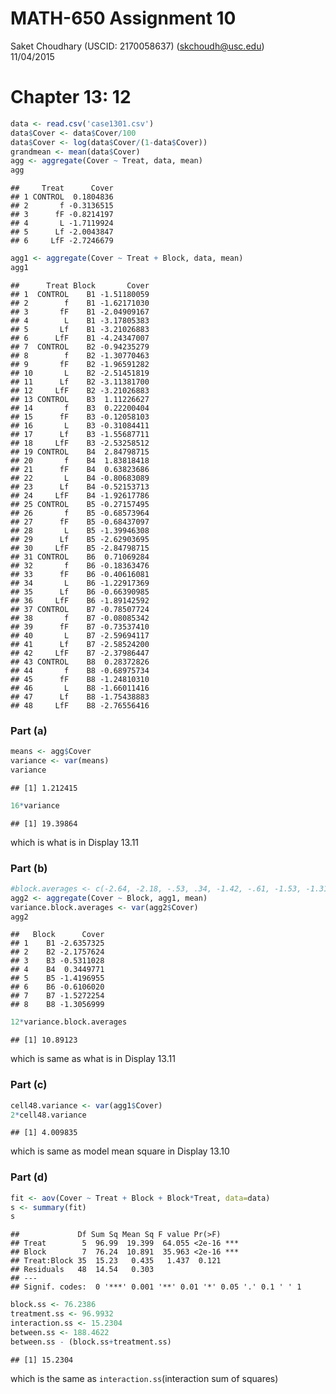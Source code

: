# MATH-650 Assignment 10
Saket Choudhary (USCID: 2170058637) (skchoudh@usc.edu)  
11/04/2015  

# Chapter 13: 12


```r
data <- read.csv('case1301.csv')
data$Cover <- data$Cover/100
data$Cover <- log(data$Cover/(1-data$Cover))
grandmean <- mean(data$Cover)
agg <- aggregate(Cover ~ Treat, data, mean)
agg
```

```
##     Treat      Cover
## 1 CONTROL  0.1804836
## 2       f -0.3136515
## 3      fF -0.8214197
## 4       L -1.7119924
## 5      Lf -2.0043847
## 6     LfF -2.7246679
```


```r
agg1 <- aggregate(Cover ~ Treat + Block, data, mean)
agg1
```

```
##      Treat Block       Cover
## 1  CONTROL    B1 -1.51180059
## 2        f    B1 -1.62171030
## 3       fF    B1 -2.04909167
## 4        L    B1 -3.17805383
## 5       Lf    B1 -3.21026883
## 6      LfF    B1 -4.24347007
## 7  CONTROL    B2 -0.94235279
## 8        f    B2 -1.30770463
## 9       fF    B2 -1.96591282
## 10       L    B2 -2.51451819
## 11      Lf    B2 -3.11381700
## 12     LfF    B2 -3.21026883
## 13 CONTROL    B3  1.11226627
## 14       f    B3  0.22200404
## 15      fF    B3 -0.12058103
## 16       L    B3 -0.31084411
## 17      Lf    B3 -1.55687711
## 18     LfF    B3 -2.53258512
## 19 CONTROL    B4  2.84798715
## 20       f    B4  1.83818418
## 21      fF    B4  0.63823686
## 22       L    B4 -0.80683089
## 23      Lf    B4 -0.52153713
## 24     LfF    B4 -1.92617786
## 25 CONTROL    B5 -0.27157495
## 26       f    B5 -0.68573964
## 27      fF    B5 -0.68437097
## 28       L    B5 -1.39946308
## 29      Lf    B5 -2.62903695
## 30     LfF    B5 -2.84798715
## 31 CONTROL    B6  0.71069284
## 32       f    B6 -0.18363476
## 33      fF    B6 -0.40616081
## 34       L    B6 -1.22917369
## 35      Lf    B6 -0.66390985
## 36     LfF    B6 -1.89142592
## 37 CONTROL    B7 -0.78507724
## 38       f    B7 -0.08085342
## 39      fF    B7 -0.73537410
## 40       L    B7 -2.59694117
## 41      Lf    B7 -2.58524200
## 42     LfF    B7 -2.37986447
## 43 CONTROL    B8  0.28372826
## 44       f    B8 -0.68975734
## 45      fF    B8 -1.24810310
## 46       L    B8 -1.66011416
## 47      Lf    B8 -1.75438883
## 48     LfF    B8 -2.76556416
```

### Part (a)

```r
means <- agg$Cover
variance <- var(means)
variance
```

```
## [1] 1.212415
```


```r
16*variance
```

```
## [1] 19.39864
```

which is what is in Display 13.11


### Part (b)


```r
#block.averages <- c(-2.64, -2.18, -.53, .34, -1.42, -.61, -1.53, -1.31)
agg2 <- aggregate(Cover ~ Block, agg1, mean)
variance.block.averages <- var(agg2$Cover)
agg2
```

```
##   Block      Cover
## 1    B1 -2.6357325
## 2    B2 -2.1757624
## 3    B3 -0.5311028
## 4    B4  0.3449771
## 5    B5 -1.4196955
## 6    B6 -0.6106020
## 7    B7 -1.5272254
## 8    B8 -1.3056999
```


```r
12*variance.block.averages 
```

```
## [1] 10.89123
```

which is same as what is in Display 13.11


### Part (c)


```r
cell48.variance <- var(agg1$Cover)
2*cell48.variance
```

```
## [1] 4.009835
```
which is same as model mean square  in Display 13.10

### Part (d)


```r
fit <- aov(Cover ~ Treat + Block + Block*Treat, data=data)
s <- summary(fit)
s
```

```
##             Df Sum Sq Mean Sq F value Pr(>F)    
## Treat        5  96.99  19.399  64.055 <2e-16 ***
## Block        7  76.24  10.891  35.963 <2e-16 ***
## Treat:Block 35  15.23   0.435   1.437  0.121    
## Residuals   48  14.54   0.303                   
## ---
## Signif. codes:  0 '***' 0.001 '**' 0.01 '*' 0.05 '.' 0.1 ' ' 1
```


```r
block.ss <- 76.2386
treatment.ss <- 96.9932
interaction.ss <- 15.2304
between.ss <- 188.4622
between.ss - (block.ss+treatment.ss)
```

```
## [1] 15.2304
```

which is the same as `interaction.ss`(interaction sum of squares)

